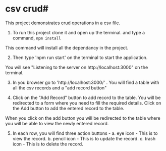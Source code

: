 # csv crud#
This project demonstrates crud operations in a csv file.

1. To run this project clone it and open up the terminal. and type a command,
``` npm install ``` 

This command will install all the dependancy in the project.

2. Then type 'npm run start' on the terminal to start the application. 

You will see "Listening to the server on http://localhost:3000" on the terminal.

3. In you browser go to 'http://localhost:3000/' . You will find a table with all the csv records and a "add record button"

4. Click on the "Add Record" button to add record to the table. You will be redirected to a form where you need to fill the required details. Click on the Add button to add the entered record to the table. 

When you click on the add button you will be redirected to the table where you will be able to view the newly entered record.

5. In each row, you will find three action buttons - 
a. eye icon - This is to view the record.
b. pencil icon - This is to update the record.
c. trash icon - This is to delete the record.

